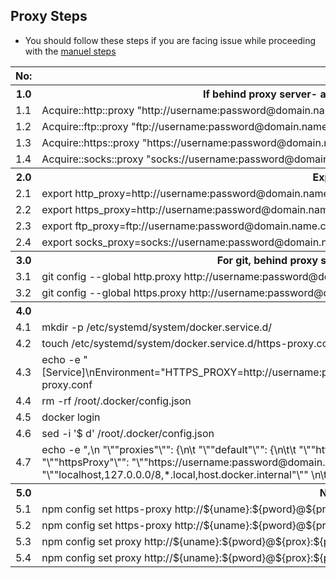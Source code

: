 ## Proxy Steps
* You should follow these steps if you are facing issue while proceeding with the <a href="https://github.com/EtricKombat/KOBDevOps/blob/master/docs/02_ManuelSteps.md">manuel steps</a>

<table>
<tr><th>No: </th><th>Commands</th></tr>
<tr><th>1.0</th><th>If behind proxy server- add below listed proxy config to /etc/apt/apt.conf </th></tr>
<tr><td>1.1</td><td>Acquire::http::proxy "http://username:password@domain.name.com:port/";</td></tr>
<tr><td>1.2</td><td>Acquire::ftp::proxy "ftp://username:password@domain.name.com:port/";</td></tr>
<tr><td>1.3</td><td>Acquire::https::proxy "https://username:password@domain.name.com:port/";</td></tr>
<tr><td>1.4</td><td>Acquire::socks::proxy "socks://username:password@domain.name.com:port/";</td></tr>
<tr><th>2.0</th><th>Exporting Proxy Env variable</th></tr>
<tr><td>2.1</td><td>export http_proxy=http://username:password@domain.name.com:port/</td></tr>
<tr><td>2.2</td><td>export https_proxy=http://username:password@domain.name.com:port/</td></tr>
<tr><td>2.3</td><td>export ftp_proxy=ftp://username:password@domain.name.com:port/</td></tr>
<tr><td>2.4</td><td>export socks_proxy=socks://username:password@domain.name.com:port/</td></tr>
 <tr><th>3.0</th><th>For git, behind proxy server- run the below listed config commands </th></tr>
 <tr><td>3.1</td><td>git config --global http.proxy http://username:password@domain.name.com:port</td></tr>
 <tr><td>3.2</td><td>git config --global https.proxy http://username:password@domain.name.com:port</td></tr>
<tr><th>4.0</th><th>Docker behind proxy </th></tr>
<tr><td>4.1</td><td>mkdir -p /etc/systemd/system/docker.service.d/</td></tr>
<tr><td>4.2</td><td>touch /etc/systemd/system/docker.service.d/https-proxy.conf</td></tr>
<tr><td>4.3</td><td>echo -e "[Service]\nEnvironment="HTTPS_PROXY=http://username:password@domain.name.com:port"">>/etc/systemd/system/docker.service.d/https-proxy.conf </td></tr>
<tr><td>4.4</td><td>rm -rf /root/.docker/config.json</td></tr>
<tr><td>4.5</td><td>docker login</td></tr>
<tr><td>4.6</td><td>sed -i '$ d' /root/.docker/config.json</td></tr>
<tr><td>4.7</td><td>echo -e ",\n "\""proxies"\"": {\n\t "\""default"\"": {\n\t\t "\""httpProxy"\"": "\""http://username:password@domain.name.com:port"\"",\n\t\t "\""httpsProxy"\"": "\""https://username:password@domain.name.com:port"\"",\n\t\t "\""noProxy"\"": "\""localhost,127.0.0.0/8,*.local,host.docker.internal"\"" \n\t\t}\n\t}\n}">>/root/.docker/config.json
</td></tr>
<tr><th>5.0</th><th>NPM - Proxy Commands : </th></tr>
<tr><td>5.1</td><td>npm config set https-proxy http://${uname}:${pword}@${prox}:${port}--global</td></tr>
<tr><td>5.2</td><td>npm config set https-proxy http://${uname}:${pword}@${prox}:${port}</td></tr>
<tr><td>5.3</td><td>npm config set proxy http://${uname}:${pword}@${prox}:${port}--global</td></tr>
<tr><td>5.4</td><td>npm config set proxy http://${uname}:${pword}@${prox}:${port}</td></tr>

</table>


